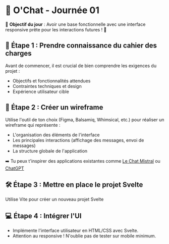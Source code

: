 # 🚀 O'Chat - Journée 01

🎯 **Objectif du jour** : Avoir une base fonctionnelle avec une interface responsive prête pour les interactions futures ! 🚀

## 📝 Étape 1 : Prendre connaissance du cahier des charges

Avant de commencer, il est crucial de bien comprendre les exigences du projet :

- Objectifs et fonctionnalités attendues
- Contraintes techniques et design
- Expérience utilisateur cible

## 🎨 Étape 2 : Créer un wireframe

Utilise l'outil de ton choix (Figma, Balsamiq, Whimsical, etc.) pour réaliser un wireframe qui représente :

- L'organisation des éléments de l'interface
- Les principales interactions (affichage des messages, envoi de messages)
- La structure globale de l'application

➡️ Tu peux t'inspirer des applications existantes comme [Le Chat Mistral](https://chat.mistral.ai/chat) ou [ChatGPT](https://chatgpt.com/)

## 🛠️ Étape 3 : Mettre en place le projet Svelte

Utilise Vite pour créer un nouveau projet Svelte

## 💻 Étape 4 : Intégrer l'UI

- Implémente l'interface utilisateur en HTML/CSS avec Svelte.
- Attention au responsive ! N'oublie pas de tester sur mobile minimum.
